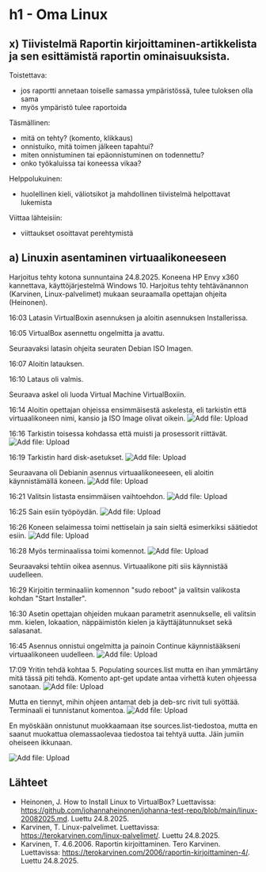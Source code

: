 # h1 - Oma Linux

## x) Tiivistelmä Raportin kirjoittaminen-artikkelista ja sen esittämistä raportin ominaisuuksista.

Toistettava:
- jos raportti annetaan toiselle samassa ympäristössä, tulee tuloksen olla sama
- myös ympäristö tulee raportoida

Täsmällinen:
- mitä on tehty? (komento, klikkaus)
- onnistuiko, mitä toimen jälkeen tapahtui?
- miten onnistuminen tai epäonnistuminen on todennettu?
- onko työkaluissa tai koneessa vikaa?
  
Helppolukuinen:
- huolellinen kieli, väliotsikot ja mahdollinen tiivistelmä helpottavat lukemista
  
Viittaa lähteisiin:
- viittaukset osoittavat perehtymistä

## a) Linuxin asentaminen virtuaalikoneeseen
Harjoitus tehty kotona sunnuntaina 24.8.2025. Koneena HP Envy x360 kannettava, käyttöjärjestelmä Windows 10. Harjoitus tehty tehtävänannon (Karvinen, Linux-palvelimet) mukaan seuraamalla opettajan ohjeita (Heinonen).

16:03 Latasin VirtualBoxin asennuksen ja aloitin asennuksen Installerissa. 

16:05 VirtualBox asennettu ongelmitta ja avattu.

Seuraavaksi latasin ohjeita seuraten Debian ISO Imagen.

16:07 Aloitin latauksen.

16:10 Lataus oli valmis.

Seuraava askel oli luoda Virtual Machine VirtualBoxiin.

16:14 Aloitin opettajan ohjeissa ensimmäisestä askelesta, eli tarkistin että virtuaalikoneen nimi, kansio ja ISO Image olivat oikein. ![Add file: Upload](virtualbox1.png)

16:16 Tarkistin toisessa kohdassa että muisti ja prosessorit riittävät. ![Add file: Upload](virtualbox2.png)

16:19 Tarkistin hard disk-asetukset. ![Add file: Upload](virtualbox3.png)

Seuraavana oli Debianin asennus virtuaalikoneeseen, eli aloitin käynnistämällä koneen. ![Add file: Upload](virtualbox4.png)

16:21 Valitsin listasta ensimmäisen vaihtoehdon. ![Add file: Upload](virtualbox5.png)

16:25 Sain esiin työpöydän. ![Add file: Upload](virtualbox6.png)

16:26 Koneen selaimessa toimi nettiselain ja sain sieltä esimerkiksi säätiedot esiin. ![Add file: Upload](virtualbox7.png)

16:28 Myös terminaalissa toimi komennot. ![Add file: Upload](virtualbox8.png)

Seuraavaksi tehtiin oikea asennus. Virtuaalikone piti siis käynnistää uudelleen.

16:29 Kirjoitin terminaaliin komennon "sudo reboot" ja valitsin valikosta kohdan "Start Installer".

16:30 Asetin opettajan ohjeiden mukaan parametrit asennukselle, eli valitsin mm. kielen, lokaation, näppäimistön kielen ja käyttäjätunnukset sekä salasanat.

16:45 Asennus onnistui ongelmitta ja painoin Continue käynnistääkseni virtuaalikoneen uudelleen. ![Add file: Upload](virtualbox9.png)

17:09 Yritin tehdä kohtaa 5. Populating sources.list mutta en ihan ymmärtäny mitä tässä piti tehdä. Komento apt-get update antaa virhettä kuten ohjeessa sanotaan. ![Add file: Upload](virtualbox10.png)

Mutta en tiennyt, mihin ohjeen antamat deb ja deb-src rivit tuli syöttää. Terminaali ei tunnistanut komentoa. ![Add file: Upload](virtualbox11.png)

En myöskään onnistunut muokkaamaan itse sources.list-tiedostoa, mutta en saanut muokattua olemassaolevaa tiedostoa tai tehtyä uutta. Jäin jumiin oheiseen ikkunaan. 

![Add file: Upload](virtualbox12.png)

## Lähteet
- Heinonen, J. How to Install Linux to VirtualBox? Luettavissa: https://github.com/johannaheinonen/johanna-test-repo/blob/main/linux-20082025.md. Luettu 24.8.2025.
- Karvinen, T. Linux-palvelimet. Luettavissa: https://terokarvinen.com/linux-palvelimet/. Luettu 24.8.2025.
- Karvinen, T. 4.6.2006. Raportin kirjoittaminen. Tero Karvinen. Luettavissa: https://terokarvinen.com/2006/raportin-kirjoittaminen-4/. Luettu 24.8.2025.
